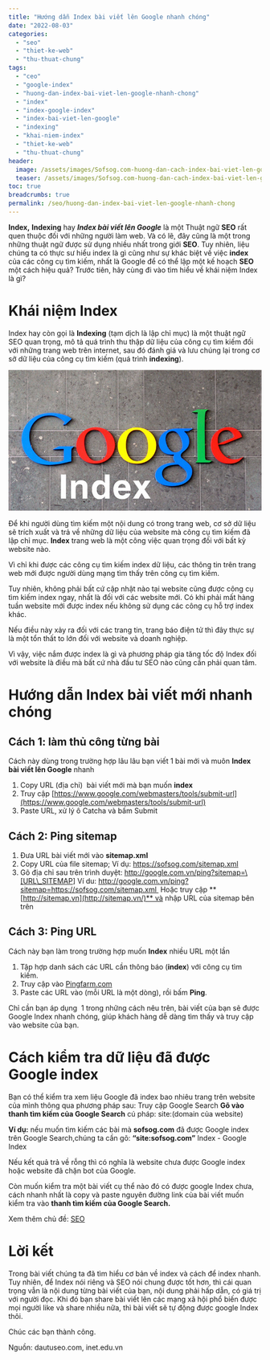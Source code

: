 ```yaml
---
title: "Hướng dẫn Index bài viết lên Google nhanh chóng"
date: "2022-08-03"
categories: 
  - "seo"
  - "thiet-ke-web"
  - "thu-thuat-chung"
tags: 
  - "ceo"
  - "google-index"
  - "huong-dan-index-bai-viet-len-google-nhanh-chong"
  - "index"
  - "index-google-index"
  - "index-bai-viet-len-google"
  - "indexing"
  - "khai-niem-index"
  - "thiet-ke-web"
  - "thu-thuat-chung"
header:
  image: /assets/images/Sofsog.com-huong-dan-cach-index-bai-viet-len-google-nhanh-nhat.jpg
  teaser: /assets/images/Sofsog.com-huong-dan-cach-index-bai-viet-len-google-nhanh-nhat.jpg
toc: true
breadcrumbs: true
permalink: /seo/huong-dan-index-bai-viet-len-google-nhanh-chong
---
```


**Index,** **Indexing** hay **_Index bài viết lên Google_** là một Thuật ngữ **SEO** rất quen thuộc đối với những người làm web. Và có lẽ, đây cũng là một trong những thuật ngữ được sử dụng nhiều nhất trong giới **SEO**. Tuy nhiên, liệu chúng ta có thực sư hiểu index là gì cũng như sự khác biệt về việc **index** của các công cụ tìm kiếm, nhất là Google để có thể lập một kế hoạch **SEO** một cách hiệu quả? Trước tiên, hãy cùng đi vào tìm hiểu về khái niệm Index là gì?

# Khái niệm Index

Index hay còn gọi là **Indexing** (tạm dịch là lập chỉ mục) là một thuật ngữ SEO quan trọng, mô tả quá trình thu thập dữ liệu của công cụ tìm kiếm đối với những trang web trên internet, sau đó đánh giá và lưu chúng lại trong cơ sở dữ liệu của công cụ tìm kiếm (quá trình **indexing**).

![Sofsog.com-huong dan cach index bai viet len google nhanh nhat](/assets/images/Sofsog.com-huong-dan-cach-index-bai-viet-len-google-nhanh-nhat.jpg)

Để khi người dùng tìm kiếm một nội dung có trong trang web, cơ sở dữ liệu sẽ trích xuất và trả về những dữ liệu của website mà công cụ tìm kiếm đã lập chỉ mục. **Index** trang web là một công việc quan trọng đối với bất kỳ website nào.

Vì chỉ khi được các công cụ tìm kiếm index dữ liệu, các thông tin trên trang web mới được người dùng mạng tìm thấy trên công cụ tìm kiếm.

Tuy nhiên, không phải bất cứ cập nhật nào tại website cũng được công cụ tìm kiếm index ngay, nhất là đối với các website mới. Có khi phải mất hàng tuần website mới được index nếu không sử dụng các công cụ hỗ trợ index khác.

Nếu điều này xảy ra đối với các trang tin, trang báo điện tử thì đây thực sự là một tổn thất to lớn đối với website và doanh nghiệp.

Vì vậy, việc nắm được index là gì và phương pháp gia tăng tốc độ Index đối với website là điều mà bất cứ nhà đầu tư SEO nào cũng cần phải quan tâm.

# Hướng dẫn Index bài viết mới nhanh chóng

## Cách 1: làm thủ công từng bài

Cách này dùng trong trường hợp lâu lâu bạn viết 1 bài mới và muôn **Index bài viết lên Google** nhanh

1. Copy URL (địa chỉ)  bài viết mới mà bạn muốn **index**
2. Truy cập [https://www.google.com/webmasters/tools/submit-url](https://www.google.com/webmasters/tools/submit-url)
3. Paste URL, xử lý ô Catcha và bấm Submit

## Cách 2: Ping sitemap

1. Đưa URL bài viết mới vào **sitemap.xml**
2. Copy URL của file sitemap; Ví dụ: <https://sofsog.com/sitemap.xml>
3. Gõ địa chỉ sau trên trình duyệt: <http://google.com.vn/ping?sitemap=\[URL\_SITEMAP>\] Ví du: <http://google.com.vn/ping?sitemap=https://sofsog.com/sitemap.xml > Hoặc truy cập **[http://sitemap.vn](http://sitemap.vn/)** và nhập URL của sitemap bên trên

## Cách 3: Ping URL

Cách này bạn làm trong trường hợp muốn **Index** nhiều URL một lần

1. Tập hợp danh sách các URL cần thông báo (**index**) với công cụ tìm kiếm.
2. Truy cập vào [Pingfarm.com](http://pingfarm.com/)
3. Paste các URL vào (mỗi URL là một dòng), rồi bấm **Ping**.

Chỉ cần bạn áp dụng  1 trong những cách nêu trên, bài viết của bạn sẽ được Google Index nhanh chóng, giúp khách hàng dễ dàng tìm thấy và truy cập vào website của bạn.

# Cách kiểm tra dữ liệu đã được Google index

Bạn có thể kiểm tra xem liệu Google đã index bao nhiêu trang trên website của mình thông qua phương pháp sau: Truy cập Google Search **Gõ vào thanh tìm kiếm của Google Search** cú pháp: site:(domain của website)

**Ví dụ:** nếu muốn tìm kiếm các bài mà **sofsog.com** đã được Google index trên Google Search,chúng ta cần gõ: **“site:sofsog.com”** Index - Google Index

Nếu kết quả trả về rỗng thì có nghĩa là website chưa được Google index hoặc website đã chặn bot của Google.

Còn muốn kiểm tra một bài viết cụ thể nào đó có được google Index chưa, cách nhanh nhất là copy và paste nguyên đường link của bài viết muốn kiểm tra vào **thanh tìm kiếm của Google Search.**

Xem thêm chủ đề: [SEO](https://sofsog.com/seo)

# Lời kết

Trong bài viết chúng ta đã tìm hiểu cơ bản về index và cách để index nhanh. Tuy nhiên, để Index nói riêng và SEO nói chung được tốt hơn, thì cái quan trọng vẫn là nội dung từng bài viết của bạn, nội dung phải hấp dẫn, có giá trị với người đọc. Khi đó bạn share bài viết lên các mạng xã hội phổ biến được mọi người like và share nhiều nữa, thì bài viết sẽ tự động được google Index thôi.

Chúc các bạn thành công.

Nguồn: dautuseo.com, inet.edu.vn

